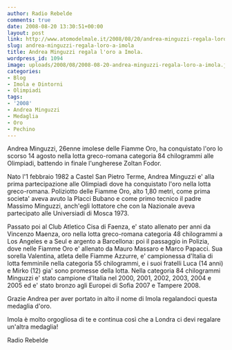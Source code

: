 ```yaml
---
author: Radio Rebelde
comments: true
date: 2008-08-20 13:30:51+00:00
layout: post
link: http://www.atomodelmale.it/2008/08/20/andrea-minguzzi-regala-loro-a-imola/
slug: andrea-minguzzi-regala-loro-a-imola
title: Andrea Minguzzi regala l'oro a Imola.
wordpress_id: 1094
image: uploads/2008/08/2008-08-20-andrea-minguzzi-regala-loro-a-imola.jpg
categories:
- Blog
- Imola e Dintorni
- Olimpiadi
tags:
- '2008'
- Andrea Minguzzi
- Medaglia
- Oro
- Pechino
---
```


Andrea Minguzzi, 26enne imolese delle Fiamme Oro, ha conquistato l'oro lo scorso 14 agosto nella lotta greco-romana categoria 84 chilogrammi alle Olimpiadi, battendo in finale l'ungherese Zoltan Fodor.

Nato l'1 febbraio 1982 a Castel San Pietro Terme, Andrea Minguzzi e' alla prima partecipazione alle Olimpiadi dove ha conquistato l'oro nella lotta greco-romana. Poliziotto delle Fiamme Oro, alto 1,80 metri, come prima societa' aveva avuto la Placci Bubano e come primo tecnico il padre Massimo Minguzzi, anch'egli lottatore che con la Nazionale aveva partecipato alle Universiadi di Mosca 1973.

Passato poi al Club Atletico Cisa di Faenza, e' stato allenato per anni da Vincenzo Maenza, oro nella lotta greco-romana categoria 48 chilogrammi a Los Angeles e a Seul e argento a Barcellona: poi il passaggio in Polizia, dove nelle Fiamme Oro e' allenato da Mauro Massaro e Marco Papacci. Sua sorella Valentina, atleta delle Fiamme Azzurre, e' campionessa d'Italia di lotta femminile nella categoria 55 chilogrammi, e i suoi fratelli Luca (14 anni) e Mirko (12) gia' sono promesse della lotta. Nella categoria 84 chilogrammi Minguzzi e' stato campione d'Italia nel 2000, 2001, 2002, 2003, 2004 e 2005 ed e' stato bronzo agli Europei di Sofia 2007 e Tampere 2008.

Grazie Andrea per aver portato in alto il nome di Imola regalandoci questa medaglia d'oro.

Imola è molto orgogliosa di te e continua così che a Londra ci devi regalare un'altra medaglia!

Radio Rebelde
